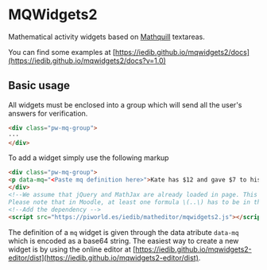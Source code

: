 # MQWidgets2

Mathematical activity widgets based on [Mathquill](http://mathquill.com/) textareas.

You can find some examples at [https://iedib.github.io/mqwidgets2/docs](https://iedib.github.io/mqwidgets2/docs?v=1.0)

## Basic usage

All widgets must be enclosed into a group which will send all the user's answers for verification.

```html
<div class="pw-mq-group">
···
</div>
```

To add a widget simply use the following markup

```html
<div class="pw-mq-group">
<p data-mq="<Paste mq definition here>">Kate has $12 and gave $7 to his brother. How many dollars has Kate now?</p>
</div>
<!--We assume that jQuery and MathJax are already loaded in page. This is usually the case in Moodle. 
Please note that in Moodle, at least one formula \(..\) has to be in the document in order to have MathJax active.-->
<!--Add the dependency -->
<script src="https://piworld.es/iedib/matheditor/mqwidgets2.js"></script>
```

The definition of a ```mq``` widget is given through the data atribute ```data-mq``` which is encoded as a base64 string. The easiest way to create a new widget is by using the online editor at [https://iedib.github.io/mqwidgets2-editor/dist](https://iedib.github.io/mqwidgets2-editor/dist).